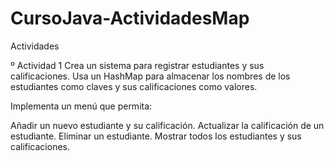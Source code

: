 # CursoJava-ActividadesMap
Actividades 

º Actividad 1
Crea un sistema para registrar estudiantes y sus calificaciones. Usa un HashMap para almacenar los nombres de los estudiantes como claves y sus calificaciones como valores.

Implementa un menú que permita:

Añadir un nuevo estudiante y su calificación.
Actualizar la calificación de un estudiante.
Eliminar un estudiante.
Mostrar todos los estudiantes y sus calificaciones.

